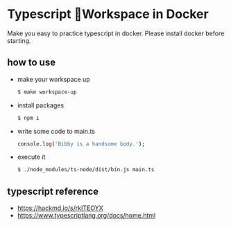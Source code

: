 # Typescript Workspace in Docker

Make you easy to practice typescript in docker. Please install docker before starting.

## how to use

- make your workspace up

  ```bash
  $ make workspace-up
  ```

- install packages

  ```bash
  $ npm i
  ```

- write some code to main.ts
  
  ```bash
  console.log('Bibby is a handsome body.');
  ```

- execute it

  ```bash
  $ ./node_modules/ts-node/dist/bin.js main.ts
  ```

## typescript reference

- https://hackmd.io/s/rkITEOYX
- https://www.typescriptlang.org/docs/home.html
